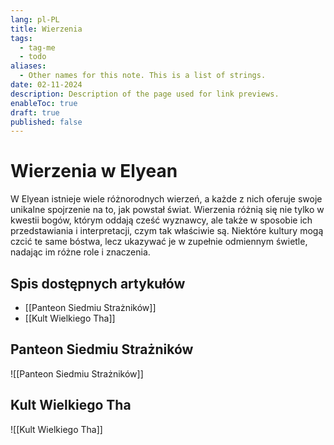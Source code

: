 ```yaml
---
lang: pl-PL
title: Wierzenia
tags:
  - tag-me
  - todo
aliases:
  - Other names for this note. This is a list of strings.
date: 02-11-2024
description: Description of the page used for link previews.
enableToc: true
draft: true
published: false
---
```

# Wierzenia w Elyean

W Elyean istnieje wiele różnorodnych wierzeń, a każde z nich oferuje swoje unikalne spojrzenie na to, jak powstał świat. Wierzenia różnią się nie tylko w kwestii bogów, którym oddają cześć wyznawcy, ale także w sposobie ich przedstawiania i interpretacji, czym tak właściwie są. Niektóre kultury mogą czcić te same bóstwa, lecz ukazywać je w zupełnie odmiennym świetle, nadając im różne role i znaczenia.

## Spis dostępnych artykułów

- [[Panteon Siedmiu Strażników]]
- [[Kult Wielkiego Tha]]


## Panteon Siedmiu Strażników

![[Panteon Siedmiu Strażników]]
## Kult Wielkiego Tha

![[Kult Wielkiego Tha]]
